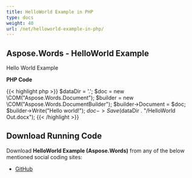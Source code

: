 ```yaml
---
title: HelloWorld Example in PHP
type: docs
weight: 40
url: /net/helloworld-example-in-php/
---
```


## Aspose.Words - HelloWorld Example

Hello World Example

**PHP Code**

{{< highlight php >}}
        $dataDir = '.';
        $doc = new \COM("Aspose.Words.Document");
        $builder = new \COM("Aspose.Words.DocumentBuilder");
        $builder->Document = $doc;
        $builder->Write("Hello world!");
        $doc->Save($dataDir . "/HelloWorld Out.docx");
{{< /highlight >}}

## Download Running Code

Download **HelloWorld Example (Aspose.Words)** from any of the below mentioned social coding sites:

- [GitHub](https://github.com/aspose-words/Aspose.Words-for-.NET/blob/master/Plugins/Aspose_Words_NET_for_PHP/src/aspose/words/quickstart/HelloWorld.php)
